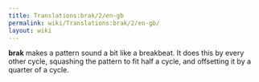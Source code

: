 ```yaml
---
title: Translations:brak/2/en-gb
permalink: wiki/Translations:brak/2/en-gb/
layout: wiki
---
```


**brak** makes a pattern sound a bit like a breakbeat. It does this by
every other cycle, squashing the pattern to fit half a cycle, and
offsetting it by a quarter of a cycle.

